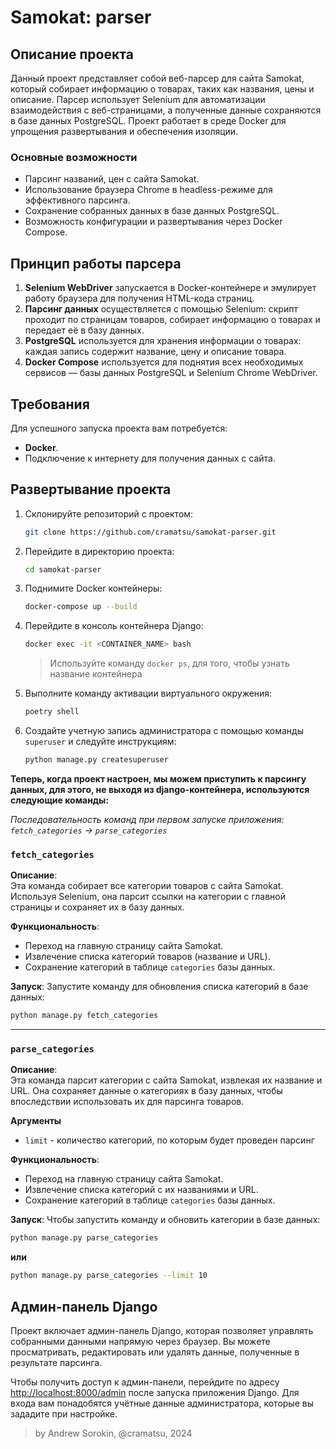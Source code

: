 # Samokat: parser

## Описание проекта

Данный проект представляет собой веб-парсер для сайта Samokat, который собирает информацию о товарах, таких как названия, цены и описание. Парсер использует Selenium для автоматизации взаимодействия с веб-страницами, а полученные данные сохраняются в базе данных PostgreSQL. Проект работает в среде Docker для упрощения развертывания и обеспечения изоляции.

### Основные возможности

- Парсинг названий, цен с сайта Samokat.
- Использование браузера Chrome в headless-режиме для эффективного парсинга.
- Сохранение собранных данных в базе данных PostgreSQL.
- Возможность конфигурации и развертывания через Docker Compose.

## Принцип работы парсера

1. **Selenium WebDriver** запускается в Docker-контейнере и эмулирует работу браузера для получения HTML-кода страниц.
2. **Парсинг данных** осуществляется с помощью Selenium: скрипт проходит по страницам товаров, собирает информацию о товарах и передает её в базу данных.
3. **PostgreSQL** используется для хранения информации о товарах: каждая запись содержит название, цену и описание товара.
4. **Docker Compose** используется для поднятия всех необходимых сервисов — базы данных PostgreSQL и Selenium Chrome WebDriver.

## Требования

Для успешного запуска проекта вам потребуется:

- **Docker**.
- Подключение к интернету для получения данных с сайта.

## Развертывание проекта

1. Склонируйте репозиторий с проектом:

   ```bash
   git clone https://github.com/cramatsu/samokat-parser.git
   ```

2. Перейдите в директорию проекта:
   ```bash
   cd samokat-parser
   ```
3. Поднимите Docker контейнеры:
   ```bash
   docker-compose up --build
   ```
4. Перейдите в консоль контейнера Django:
   ```bash
   docker exec -it <CONTAINER_NAME> bash 
   ```
   > Используйте команду `docker ps`, для того, чтобы узнать название контейнера
5. Выполните команду активации виртуального окружения:
   ```bash
   poetry shell
   ```
6. Создайте учетную запись администратора с помощью команды `superuser` и следуйте инструкциям:
   ```bash
   python manage.py createsuperuser
   ```

**Теперь, когда проект настроен, мы можем приступить к парсингу данных, для этого, не выходя из django-контейнера, используются следующие команды:**

*Последовательность команд при первом запуске приложения: `fetch_categories` -> `parse_categories`*

### `fetch_categories`
**Описание**:  
Эта команда собирает все категории товаров с сайта Samokat. Используя Selenium, она парсит ссылки на категории с главной страницы и сохраняет их в базу данных.

**Функциональность**:
- Переход на главную страницу сайта Samokat.
- Извлечение списка категорий товаров (название и URL).
- Сохранение категорий в таблице `categories` базы данных.

**Запуск**:
Запустите команду для обновления списка категорий в базе данных:
```bash
python manage.py fetch_categories
```
<hr/>

### `parse_categories`

**Описание**:  
Эта команда парсит категории с сайта Samokat, извлекая их название и URL. Она сохраняет данные о категориях в базу данных, чтобы впоследствии использовать их для парсинга товаров.

**Аргументы**
- `limit` - количество категорий, по которым будет проведен парсинг
  
**Функциональность**:
- Переход на главную страницу сайта Samokat.
- Извлечение списка категорий с их названиями и URL.
- Сохранение категорий в таблице `categories` базы данных.

**Запуск**:
Чтобы запустить команду и обновить категории в базе данных:
```bash
python manage.py parse_categories
```
**или**
```bash
python manage.py parse_categories --limit 10
```

## Админ-панель Django

Проект включает админ-панель Django, которая позволяет управлять собранными данными напрямую через браузер. Вы можете просматривать, редактировать или удалять данные, полученные в результате парсинга.

Чтобы получить доступ к админ-панели, перейдите по адресу [http://localhost:8000/admin](http://localhost:8000/admin) после запуска приложения Django. Для входа вам понадобятся учётные данные администратора, которые вы зададите при настройке.

> by Andrew Sorokin, @cramatsu, 2024

